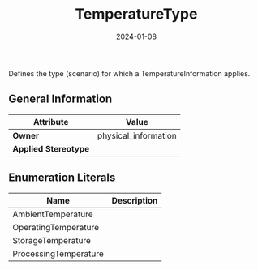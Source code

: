 ﻿---
title: TemperatureType
toc: false
type: specs
date: "2024-01-08"
draft: false
specification: VEC
version: 2.1.0
documentType: "Recommendation"
elementType: Class
classes:
  - TemperatureType
menu_name: vec-2.1.0
---
Defines the type (scenario)&#160;for which a TemperatureInformation applies.

## General Information

| Attribute               | Value |
|-------------------------|-------|
| **Owner**               | physical_information |
| **Applied Stereotype**  |   |

## Enumeration Literals
| Name          | **Description** |
|---------------|-----------------|
| AmbientTemperature |  |
| OperatingTemperature |  |
| StorageTemperature |  |
| ProcessingTemperature |  |

